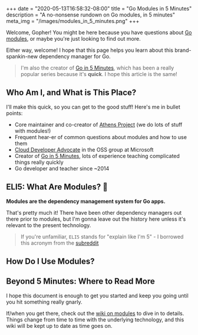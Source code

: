 +++
date = "2020-05-13T16:58:32-08:00"
title = "Go Modules in 5 Minutes"
description = "A no-nonsense rundown on Go modules, in 5 minutes"
meta_img = "/images/modules_in_5_minutes.png"
+++

Welcome, Gopher! You might be here because you have questions about [Go modules](https://github.com/golang/go/wiki/Modules), or maybe you're just looking to find out more.

Either way, welcome! I hope that this page helps you learn about this brand-spankin-new dependency manager for Go.

>I'm also the creator of [Go in 5 Minutes](https://gifm.dev), which has been a really popular series because it's **quick**. I hope this article is the same!

## Who Am I, and What is This Place?

I'll make this quick, so you can get to the good stuff! Here's me in bullet points:

- Core maintainer and co-creator of [Athens Project](https://docs.gomods.io) (we do lots of stuff with modules!)
- Frequent hear-er of common questions about modules and how to use them
- [Cloud Developer Advocate](https://developer.microsoft.com/en-us/advocates/aaron-schlesinger) in the OSS group at Microsoft 
- Creator of [Go in 5 Minutes](https://gifm.dev), lots of experience teaching complicated things really quickly
- Go developer and teacher since ~2014

## ELI5: What Are Modules? 🤨

**Modules are the dependency management system for Go apps.**

That's pretty much it! There have been other dependency managers out there prior to modules, but I'm gonna leave out the history here unless it's relevant to the present technology.

>If you're unfamiliar, `ELI5` stands for "explain like I'm 5" - I borrowed this acronym from the [subreddit](https://www.reddit.com/r/explainlikeimfive/)

## How Do I Use Modules?



## Beyond 5 Minutes: Where to Read More

I hope this document is enough to get you started and keep you going until you hit something really gnarly.

If/when you get there, check out the [wiki on modules](https://github.com/golang/go/wiki/Modules) to dive in to details. Things change from time to time with the underlying technology, and this wiki will be kept up to date as time goes on.